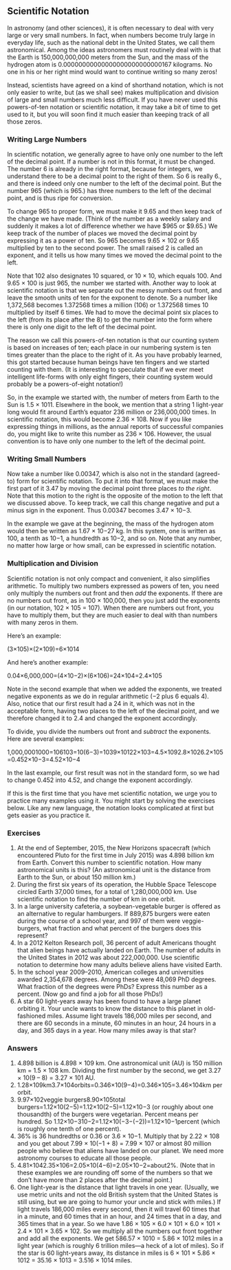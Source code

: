 ##  Scientific Notation 

In astronomy (and other sciences), it is often necessary to deal with very large or very small numbers. In fact, when numbers become truly large in everyday life, such as the national debt in the United States, we call them astronomical. Among the ideas astronomers must routinely deal with is that the Earth is 150,000,000,000 meters from the Sun, and the mass of the hydrogen atom is 0.00000000000000000000000000167 kilograms. No one in his or her right mind would want to continue writing so many zeros!

Instead, scientists have agreed on a kind of shorthand notation, which is not only easier to write, but (as we shall see) makes multiplication and division of large and small numbers much less difficult. If you have never used this powers-of-ten notation or scientific notation, it may take a bit of time to get used to it, but you will soon find it much easier than keeping track of all those zeros.

### Writing Large Numbers

In scientific notation, we generally agree to have only one number to the left of the decimal point. If a number is not in this format, it must be changed. The number 6 is already in the right format, because for integers, we understand there to be a decimal point to the right of them. So 6 is really 6., and there is indeed only one number to the left of the decimal point. But the number 965 (which is 965.) has three numbers to the left of the decimal point, and is thus ripe for conversion.

To change 965 to proper form, we must make it 9.65 and then keep track of the change we have made. (Think of the number as a weekly salary and suddenly it makes a lot of difference whether we have $965 or $9.65.) We keep track of the number of places we moved the decimal point by expressing it as a power of ten. So 965 becomes 9.65 × 102 or 9.65 multiplied by ten to the second power. The small raised 2 is called an exponent, and it tells us how many times we moved the decimal point to the left.

Note that 102 also designates 10 squared, or 10 × 10, which equals 100. And 9.65 × 100 is just 965, the number we started with. Another way to look at scientific notation is that we separate out the messy numbers out front, and leave the smooth units of ten for the exponent to denote. So a number like 1,372,568 becomes 1.372568 times a million (106) or 1.372568 times 10 multiplied by itself 6 times. We had to move the decimal point six places to the left (from its place after the 8) to get the number into the form where there is only one digit to the left of the decimal point.

The reason we call this powers-of-ten notation is that our counting system is based on increases of ten; each place in our numbering system is ten times greater than the place to the right of it. As you have probably learned, this got started because human beings have ten fingers and we started counting with them. (It is interesting to speculate that if we ever meet intelligent life-forms with only eight fingers, their counting system would probably be a powers-of-eight notation!)

So, in the example we started with, the number of meters from Earth to the Sun is 1.5 × 1011. Elsewhere in the book, we mention that a string 1 light-year long would fit around Earth’s equator 236 million or 236,000,000 times. In scientific notation, this would become 2.36 × 108. Now if you like expressing things in millions, as the annual reports of successful companies do, you might like to write this number as 236 × 106. However, the usual convention is to have only one number to the left of the decimal point.

### Writing Small Numbers

Now take a number like 0.00347, which is also not in the standard (agreed-to) form for scientific notation. To put it into that format, we must make the first part of it 3.47 by moving the decimal point three places _to the right_. Note that this motion to the right is the opposite of the motion to the left that we discussed above. To keep track, we call this change negative and put a minus sign in the exponent. Thus 0.00347 becomes 3.47 × 10−3.

In the example we gave at the beginning, the mass of the hydrogen atom would then be written as 1.67 × 10−27 kg. In this system, one is written as 100, a tenth as 10−1, a hundredth as 10−2, and so on. Note that any number, no matter how large or how small, can be expressed in scientific notation.

### Multiplication and Division

Scientific notation is not only compact and convenient, it also simplifies arithmetic. To multiply two numbers expressed as powers of ten, you need only multiply the numbers out front and then _add_ the exponents. If there are no numbers out front, as in 100 × 100,000, then you just add the exponents (in our notation, 102 × 105 = 107). When there are numbers out front, you have to multiply them, but they are much easier to deal with than numbers with many zeros in them.

Here’s an example:

(3×105)×(2×109)=6×1014

And here’s another example:

0.04×6,000,000=(4×10−2)×(6×106)=24×104=2.4×105

Note in the second example that when we added the exponents, we treated negative exponents as we do in regular arithmetic (−2 plus 6 equals 4). Also, notice that our first result had a 24 in it, which was not in the acceptable form, having two places to the left of the decimal point, and we therefore changed it to 2.4 and changed the exponent accordingly.

To divide, you divide the numbers out front and _subtract_ the exponents. Here are several examples:

1,000,0001000=106103=10(6−3)=1039×10122×103=4.5×1092.8×1026.2×105=0.452×10−3=4.52×10−4

In the last example, our first result was not in the standard form, so we had to change 0.452 into 4.52, and change the exponent accordingly.

If this is the first time that you have met scientific notation, we urge you to practice many examples using it. You might start by solving the exercises below. Like any new language, the notation looks complicated at first but gets easier as you practice it.

### Exercises

  1. At the end of September, 2015, the New Horizons spacecraft (which encountered Pluto for the first time in July 2015) was 4.898 billion km from Earth. Convert this number to scientific notation. How many astronomical units is this? (An astronomical unit is the distance from Earth to the Sun, or about 150 million km.)
  2. During the first six years of its operation, the Hubble Space Telescope circled Earth 37,000 times, for a total of 1,280,000,000 km. Use scientific notation to find the number of km in one orbit.
  3. In a large university cafeteria, a soybean-vegetable burger is offered as an alternative to regular hamburgers. If 889,875 burgers were eaten during the course of a school year, and 997 of them were veggie-burgers, what fraction and what percent of the burgers does this represent?
  4. In a 2012 Kelton Research poll, 36 percent of adult Americans thought that alien beings have actually landed on Earth. The number of adults in the United States in 2012 was about 222,000,000. Use scientific notation to determine how many adults believe aliens have visited Earth.
  5. In the school year 2009–2010, American colleges and universities awarded 2,354,678 degrees. Among these were 48,069 PhD degrees. What fraction of the degrees were PhDs? Express this number as a percent. (Now go and find a job for all those PhDs!)
  6. A star 60 light-years away has been found to have a large planet orbiting it. Your uncle wants to know the distance to this planet in old-fashioned miles. Assume light travels 186,000 miles per second, and there are 60 seconds in a minute, 60 minutes in an hour, 24 hours in a day, and 365 days in a year. How many miles away is that star?

### Answers

  1. 4.898 billion is 4.898 × 109 km. One astronomical unit (AU) is 150 million km = 1.5 × 108 km. Dividing the first number by the second, we get 3.27 × 10(9 – 8) = 3.27 × 101 AU.
  2. 1.28×109km3.7×104orbits=0.346×10(9−4)=0.346×105=3.46×104km per orbit.
  3. 9.97×102veggie burgers8.90×105total burgers=1.12×10(2−5)=1.12×10(2−5)=1.12×10−3 (or roughly about one thousandth) of the burgers were vegetarian. Percent means per hundred. So 1.12×10−310−2=1.12×10(−3−(−2))=1.12×10−1percent (which is roughly one tenth of one percent).
  4. 36% is 36 hundredths or 0.36 or 3.6 × 10−1. Multiply that by 2.22 × 108 and you get about 7.99 × 10(−1 + 8) = 7.99 × 107 or almost 80 million people who believe that aliens have landed on our planet. We need more astronomy courses to educate all those people.
  5. 4.81×1042.35×106=2.05×10(4−6)=2.05×10−2=about2%. (Note that in these examples we are rounding off some of the numbers so that we don’t have more than 2 places after the decimal point.)
  6. One light-year is the distance that light travels in one year. (Usually, we use metric units and not the old British system that the United States is still using, but we are going to humor your uncle and stick with miles.) If light travels 186,000 miles every second, then it will travel 60 times that in a minute, and 60 times that in an hour, and 24 times that in a day, and 365 times that in a year. So we have 1.86 × 105 × 6.0 × 101 × 6.0 × 101 × 2.4 × 101 × 3.65 × 102. So we multiply all the numbers out front together and add all the exponents. We get 586.57 × 1010 = 5.86 × 1012 miles in a light year (which is roughly 6 trillion miles—a heck of a lot of miles). So if the star is 60 light-years away, its distance in miles is 6 × 101 × 5.86 × 1012 = 35.16 × 1013 = 3.516 × 1014 miles.
